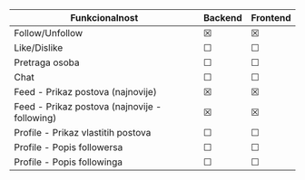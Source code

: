 | Funkcionalnost | Backend | Frontend |
| --- | --- | --- |
| Follow/Unfollow | &#9746; |  &#9746; |
| Like/Dislike | &#9744; |  &#9744; |
| Pretraga osoba | &#9744; |  &#9744; |
| Chat | &#9744; |  &#9744; |
| Feed - Prikaz postova (najnovije) | &#9746; |  &#9746; |
| Feed - Prikaz postova (najnovije - following)| &#9746; |  &#9746;|
| Profile - Prikaz vlastitih postova | &#9744; |  &#9744; |
| Profile - Popis followersa | &#9744; |  &#9744; |
| Profile - Popis followinga | &#9744; |  &#9744; |
